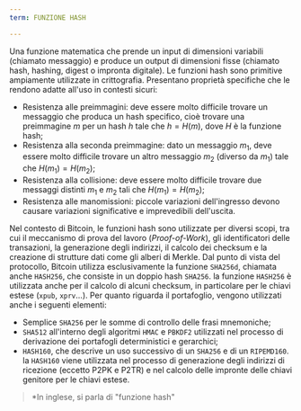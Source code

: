 ```yaml
---
term: FUNZIONE HASH

---
```

Una funzione matematica che prende un input di dimensioni variabili (chiamato messaggio) e produce un output di dimensioni fisse (chiamato hash, hashing, digest o impronta digitale). Le funzioni hash sono primitive ampiamente utilizzate in crittografia. Presentano proprietà specifiche che le rendono adatte all'uso in contesti sicuri:


- Resistenza alle preimmagini: deve essere molto difficile trovare un messaggio che produca un hash specifico, cioè trovare una preimmagine $m$ per un hash $h$ tale che $h = H(m)$, dove $H$ è la funzione hash;
- Resistenza alla seconda preimmagine: dato un messaggio $m_1$, deve essere molto difficile trovare un altro messaggio $m_2$ (diverso da $m_1$) tale che $H(m_1) = H(m_2)$;
- Resistenza alla collisione: deve essere molto difficile trovare due messaggi distinti $m_1$ e $m_2$ tali che $H(m_1) = H(m_2)$;
- Resistenza alle manomissioni: piccole variazioni dell'ingresso devono causare variazioni significative e imprevedibili dell'uscita.

Nel contesto di Bitcoin, le funzioni hash sono utilizzate per diversi scopi, tra cui il meccanismo di prova del lavoro (*Proof-of-Work*), gli identificatori delle transazioni, la generazione degli indirizzi, il calcolo dei checksum e la creazione di strutture dati come gli alberi di Merkle. Dal punto di vista del protocollo, Bitcoin utilizza esclusivamente la funzione `SHA256d`, chiamata anche `HASH256`, che consiste in un doppio hash `SHA256`. la funzione `HASH256` è utilizzata anche per il calcolo di alcuni checksum, in particolare per le chiavi estese (`xpub`, `xprv`...). Per quanto riguarda il portafoglio, vengono utilizzati anche i seguenti elementi:


- Semplice `SHA256` per le somme di controllo delle frasi mnemoniche;
- `SHA512` all'interno degli algoritmi `HMAC` e `PBKDF2` utilizzati nel processo di derivazione dei portafogli deterministici e gerarchici;
- `HASH160`, che descrive un uso successivo di un `SHA256` e di un `RIPEMD160`. la `HASH160` viene utilizzata nel processo di generazione degli indirizzi di ricezione (eccetto P2PK e P2TR) e nel calcolo delle impronte delle chiavi genitore per le chiavi estese.

> *In inglese, si parla di "funzione hash"